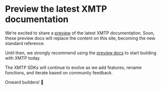 # Preview the latest XMTP documentation

We’re excited to share a [preview](https://docs-xmtp-org-git-inbox-protocol-docs-ephemerahq.vercel.app/) of the latest XMTP documentation. Soon, these preview docs will replace the content on this site, becoming the new standard reference. 

Until then, we strongly recommend using the [preview docs](https://docs-xmtp-org-git-inbox-protocol-docs-ephemerahq.vercel.app/) to start building with XMTP today.

The XMTP SDKs will continue to evolve as we add features, rename functions, and iterate based on community feedback.

Onward builders! 🫡